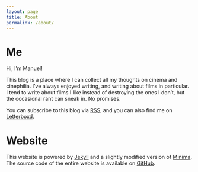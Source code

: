 ```yaml
---
layout: page
title: About
permalink: /about/
---
```


# Me

Hi, I’m Manuel!

This blog is a place where I can collect all my thoughts on cinema and
cinephilia. I’ve always enjoyed writing, and writing about films in particular.
I tend to write about films I like instead of destroying the ones I don’t, but
the occasional rant can sneak in. No promises.

You can subscribe to this blog via [RSS](https://www.filmsinwords.eu/feed.xml),
and you can also find me on [Letterboxd](https://letterboxd.com/muberti/).

# Website

This website is powered by [Jekyll](https://jekyllrb.com/) and a slightly
modified version of [Minima](https://github.com/jekyll/minima). The source code
of the entire website is available on
[GitHub](https://github.com/manuel-uberti/filmsinwords).
